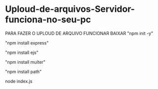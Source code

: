 # Uploud-de-arquivos-Servidor-funciona-no-seu-pc

PARA FAZER O UPLOUD DE ARQUIVO FUNCIONAR BAIXAR
"npm init -y"

"npm install express"

"npm install ejs"

"npm install multer"

"npm install path"

node index.js
